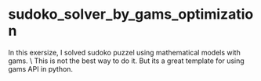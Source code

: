 # sudoko_solver_by_gams_optimization
In this exersize, I solved sudoko puzzel using mathematical models with gams.
\\
This is not the best way to do it. But its a great template for using gams API in python.
